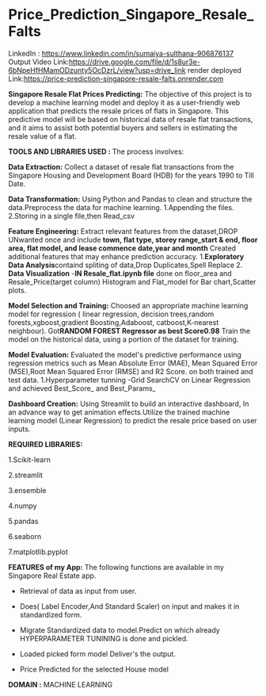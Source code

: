 # Price_Prediction_Singapore_Resale_Falts
LinkedIn : https://www.linkedin.com/in/sumaiya-sulthana-906876137
Output Video Link:https://drive.google.com/file/d/1s8ur3e-6bNpeHfHMamODzunty5OcDzrL/view?usp=drive_link
render deployed Link:https://price-prediction-singapore-resale-falts.onrender.com

 **Singapore  Resale Flat Prices Predicting:** The objective of this project is to develop a machine learning model and deploy it as a user-friendly web application that predicts the resale prices of flats in Singapore. This predictive model will be based on historical data of resale flat transactions, and it aims to assist both potential buyers and sellers in estimating the resale value of a flat.

**TOOLS AND LIBRARIES USED :** The process involves:

**Data Extraction:** Collect a dataset of resale flat transactions from the Singapore Housing and Development Board (HDB) for the years 1990 to Till Date.

**Data Transformation:** Using Python and Pandas to clean and structure the data.Preprocess the data for machine learning.
                         1.Appending the files.
                         2.Storing in a single file,then Read_csv

**Feature Engineering:** Extract relevant features from the dataset,DROP UNwanted once and include **town, flat type, storey range_start & end, floor area, flat model, and lease commence 
                     date,year and month** Created additional features that may enhance prediction accuracy.
                     1.**Exploratory Data Analysis**containd spliting of data,Drop Duplicates,Spell Replace
                     2. **Data Visualization** -**IN Resale_flat.ipynb file** done on floor_area and Resale_Price(target column) Histogram and Flat_model for Bar chart,Scatter plots.
                     
**Model Selection and Training:** Choosed an appropriate machine learning model for regression ( linear regression, decision trees,random forests,xgboost,gradient Boosting,Adaboost,
catboost,K-nearest neighbour). Got**RANDOM FOREST Regressor as best Score0.98** Train the model on the historical data, using a portion of the dataset for training.

**Model Evaluation:** Evaluated the model's predictive performance using regression metrics such as Mean Absolute Error (MAE), Mean Squared Error (MSE),Root Mean Squared Error (RMSE) and 
                      R2 Score. on both trained and test data.
                      1.Hyperparameter tunning -Grid SearchCV on Linear Regression and achieved Best_Score_ and Best_Params_

**Dashboard Creation:** Using Streamlit to build an interactive dashboard, In an advance way to get animation effects.Utilize the trained machine learning model (Linear Regression)
                    to predict the resale price based on user inputs.

**REQUIRED LIBRARIES:**

1.Scikit-learn

2.streamlit

3.ensemble

4.numpy

5.pandas

6.seaborn

7.matplotlib.pyplot

**FEATURES of my App:** The following functions are available in my Singapore Real Estate app.

* Retrieval of data as input from user.

* Does( Label Encoder,And Standard Scaler) on input and makes it in standardized form.

* Migrate Standardized data to model.Predict on which already HYPERPARAMETER TUNINING is done and pickled.

* Loaded picked form model Deliver's the output.

* Price Predicted for the selected House model



**DOMAIN :** MACHINE LEARNING
